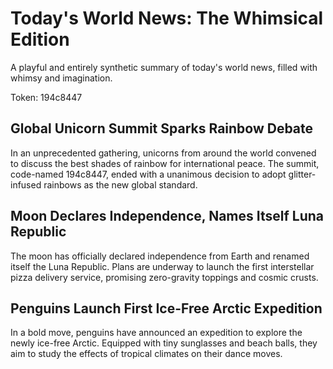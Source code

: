 # Today's World News: The Whimsical Edition

A playful and entirely synthetic summary of today's world news, filled with whimsy and imagination.

Token: 194c8447

## Global Unicorn Summit Sparks Rainbow Debate

In an unprecedented gathering, unicorns from around the world convened to discuss the best shades of rainbow for international peace. The summit, code-named 194c8447, ended with a unanimous decision to adopt glitter-infused rainbows as the new global standard.

## Moon Declares Independence, Names Itself Luna Republic

The moon has officially declared independence from Earth and renamed itself the Luna Republic. Plans are underway to launch the first interstellar pizza delivery service, promising zero-gravity toppings and cosmic crusts.

## Penguins Launch First Ice-Free Arctic Expedition

In a bold move, penguins have announced an expedition to explore the newly ice-free Arctic. Equipped with tiny sunglasses and beach balls, they aim to study the effects of tropical climates on their dance moves.